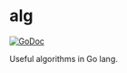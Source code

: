 # alg
[![GoDoc](https://godoc.org/github.com/goutil/alg?status.svg)](https://godoc.org/github.com/goutil/alg)

Useful algorithms in Go lang.
